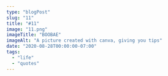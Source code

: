 ```yaml
---
type: "blogPost"
slug: "11"
title: "#11"
image: "11.png"
imageTitle: "BOOBAE"
imageAlt: "A picture created with canva, giving you tips"
date: "2020-08-28T00:00:00-07:00"
tags:
  - "life"
  - "quotes"
---
```


